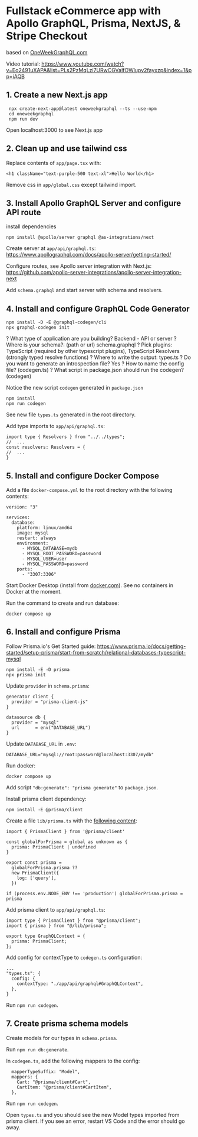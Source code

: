 # Fullstack eCommerce app with Apollo GraphQL, Prisma, NextJS, & Stripe Checkout

based on [OneWeekGraphQL.com](OneWeekGraphQL.com)

Video tutorial: https://www.youtube.com/watch?v=Eo2491uXAPA&list=PLs2PzMqLzi7URwCGValfOWlupv2fayxzp&index=1&pp=iAQB

## 1. Create a new Next.js app

```
 npx create-next-app@latest oneweekgraphql --ts --use-npm
 cd oneweekgraphql
 npm run dev
```

Open localhost:3000 to see Next.js app

## 2. Clean up and use tailwind css

Replace contents of `app/page.tsx` with:

```
<h1 className="text-purple-500 text-xl">Hello World</h1>
```

Remove css in `app/global.css` except tailwind import.

## 3. Install Apollo GraphQL Server and configure API route

install dependencies

```
npm install @apollo/server graphql @as-integrations/next
```

Create server at `app/api/graphql.ts`:
https://www.apollographql.com/docs/apollo-server/getting-started/

Configure routes, see Apollo server integration with Next.js:
https://github.com/apollo-server-integrations/apollo-server-integration-next

Add `schema.graphql` and start server with schema and resolvers.

## 4. Install and configure GraphQL Code Generator

```
npm install -D -E @graphql-codegen/cli
npx graphql-codegen init
```

? What type of application are you building? Backend - API or server
? Where is your schema?: (path or url) schema.graphql
? Pick plugins: TypeScript (required by other typescript plugins), TypeScript Resolvers (strongly typed resolve functions)
? Where to write the output: types.ts
? Do you want to generate an introspection file? Yes
? How to name the config file? (codegen.ts)
? What script in package.json should run the codegen? (codegen)

Notice the new script `codegen` generated in `package.json`

```
npm install
npm run codegen
```

See new file `types.ts` generated in the root directory.

Add type imports to `app/api/graphql.ts`:

```
import type { Resolvers } from "../../types";
//  ...
const resolvers: Resolvers = {
//  ...
}
```

## 5. Install and configure Docker Compose

Add a file `docker-compose.yml` to the root directory with the following contents:

```
version: "3"

services:
  database:
    platform: linux/amd64
    image: mysql
    restart: always
    environment:
      - MYSQL_DATABASE=mydb
      - MYSQL_ROOT_PASSWORD=password
      - MYSQL_USER=user
      - MYSQL_PASSWORD=password
    ports:
      - "3307:3306"
```

Start Docker Desktop (install from [docker.com](https://docs.docker.com/desktop/install/windows-install/)).
See no containers in Docker at the moment.

Run the command to create and run database:

```
docker compose up
```

## 6. Install and configure Prisma

Follow Prisma.io's Get Started guide:
https://www.prisma.io/docs/getting-started/setup-prisma/start-from-scratch/relational-databases-typescript-mysql

```
npm install -E -D prisma
npx prisma init
```

Update `provider` in `schema.prisma`:

```
generator client {
  provider = "prisma-client-js"
}

datasource db {
  provider = "mysql"
  url      = env("DATABASE_URL")
}
```

Update `DATABASE_URL` in `.env`:

```
DATABASE_URL="mysql://root:password@localhost:3307/mydb"
```

Run docker:

```
docker compose up
```

Add script `"db:generate": "prisma generate"` to `package.json`.

Install prisma client dependency:

```
npm install -E @prisma/client
```

Create a file `lib/prisma.ts` with the [following content](https://www.prisma.io/docs/guides/other/troubleshooting-orm/help-articles/nextjs-prisma-client-dev-practices):

```
import { PrismaClient } from '@prisma/client'

const globalForPrisma = global as unknown as {
  prisma: PrismaClient | undefined
}

export const prisma =
  globalForPrisma.prisma ??
  new PrismaClient({
    log: ['query'],
  })

if (process.env.NODE_ENV !== 'production') globalForPrisma.prisma = prisma
```

Add prisma client to `app/api/graphql.ts`:

```
import type { PrismaClient } from "@prisma/client";
import { prisma } from "@/lib/prisma";

export type GraphQLContext = {
  prisma: PrismaClient;
};
```

Add config for contextType to `codegen.ts` configuration:

```
...
"types.ts": {
  config: {
    contextType: "./app/api/graphql#GraphQLContext",
  },
}
```

Run `npm run codegen`.

## 7. Create prisma schema models

Create models for our types in `schema.prisma`.

Run `npm run db:generate`.

In `codegen.ts`, add the following mappers to the config:

```
  mapperTypeSuffix: "Model",
  mappers: {
    Cart: "@prisma/client#Cart",
    CartItem: "@prisma/client#CartItem",
  },
```

Run `npm run codegen`.

Open `types.ts` and you should see the new Model types imported from prisma client.
If you see an error, restart VS Code and the error should go away.
